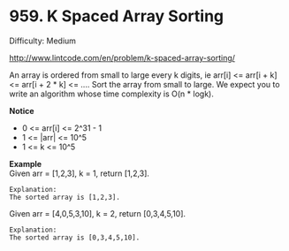 # 959. K Spaced Array Sorting

Difficulty: Medium

http://www.lintcode.com/en/problem/k-spaced-array-sorting/

An array is ordered from small to large every k digits, ie arr[i] <= arr[i + k] <= arr[i + 2 * k] <= .... Sort the array from small to large. We expect you to write an algorithm whose time complexity is O(n * logk).

**Notice**  
* 0 <= arr[i] <= 2^31 - 1
* 1 <= |arr| <= 10^5
* 1 <= k <= 10^5

**Example**  
Given arr = [1,2,3], k = 1, return [1,2,3].
```
Explanation:
The sorted array is [1,2,3].
```
Given arr = [4,0,5,3,10], k = 2, return [0,3,4,5,10].
```
Explanation:
The sorted array is [0,3,4,5,10].
```
